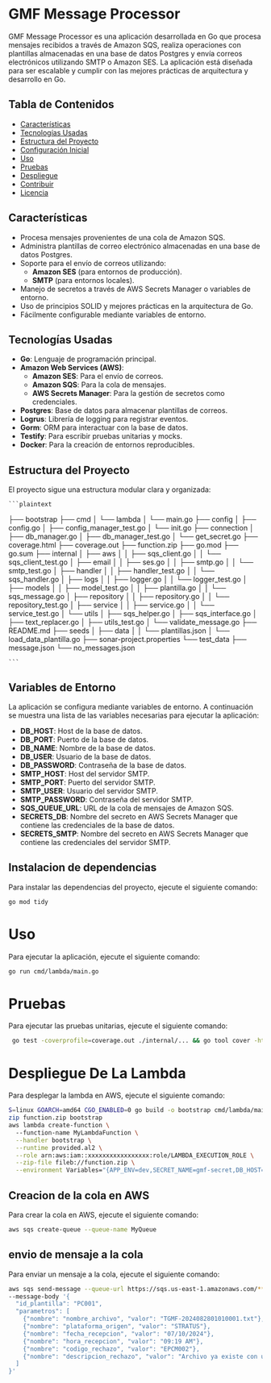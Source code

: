 # GMF Message Processor

GMF Message Processor es una aplicación desarrollada en Go que procesa mensajes recibidos a través de Amazon SQS,
realiza operaciones con plantillas almacenadas en una base de datos Postgres y envía correos electrónicos utilizando
SMTP o Amazon SES. La aplicación está diseñada para ser escalable y cumplir con las mejores prácticas de arquitectura y
desarrollo en Go.

## Tabla de Contenidos

- [Características](#características)
- [Tecnologías Usadas](#tecnologías-usadas)
- [Estructura del Proyecto](#estructura-del-proyecto)
- [Configuración Inicial](#configuración-inicial)
- [Uso](#uso)
- [Pruebas](#pruebas)
- [Despliegue](#despliegue)
- [Contribuir](#contribuir)
- [Licencia](#licencia)

## Características

- Procesa mensajes provenientes de una cola de Amazon SQS.
- Administra plantillas de correo electrónico almacenadas en una base de datos Postgres.
- Soporte para el envío de correos utilizando:
    - **Amazon SES** (para entornos de producción).
    - **SMTP** (para entornos locales).
- Manejo de secretos a través de AWS Secrets Manager o variables de entorno.
- Uso de principios SOLID y mejores prácticas en la arquitectura de Go.
- Fácilmente configurable mediante variables de entorno.

## Tecnologías Usadas

- **Go**: Lenguaje de programación principal.
- **Amazon Web Services (AWS)**:
    - **Amazon SES**: Para el envío de correos.
    - **Amazon SQS**: Para la cola de mensajes.
    - **AWS Secrets Manager**: Para la gestión de secretos como credenciales.
- **Postgres**: Base de datos para almacenar plantillas de correos.
- **Logrus**: Librería de logging para registrar eventos.
- **Gorm**: ORM para interactuar con la base de datos.
- **Testify**: Para escribir pruebas unitarias y mocks.
- **Docker**: Para la creación de entornos reproducibles.

## Estructura del Proyecto

El proyecto sigue una estructura modular clara y organizada:

    ```plaintext

├── bootstrap
├── cmd
│ └── lambda
│ └── main.go
├── config
│ ├── config.go
│ ├── config_manager_test.go
│ └── init.go
├── connection
│ ├── db_manager.go
│ ├── db_manager_test.go
│ └── get_secret.go
├── coverage.html
├── coverage.out
├── function.zip
├── go.mod
├── go.sum
├── internal
│ ├── aws
│ │ ├── sqs_client.go
│ │ └── sqs_client_test.go
│ ├── email
│ │ ├── ses.go
│ │ ├── smtp.go
│ │ └── smtp_test.go
│ ├── handler
│ │ ├── handler_test.go
│ │ └── sqs_handler.go
│ ├── logs
│ │ ├── logger.go
│ │ └── logger_test.go
│ ├── models
│ │ ├── model_test.go
│ │ ├── plantilla.go
│ │ └── sqs_message.go
│ ├── repository
│ │ ├── repository.go
│ │ └── repository_test.go
│ ├── service
│ │ ├── service.go
│ │ └── service_test.go
│ └── utils
│ ├── sqs_helper.go
│ ├── sqs_interface.go
│ ├── text_replacer.go
│ ├── utils_test.go
│ └── validate_message.go
├── README.md
├── seeds
│ ├── data
│ │ └── plantillas.json
│ └── load_data_plantilla.go
├── sonar-project.properties
└── test_data
├── message.json
└── no_messages.json

    ```

## Variables de Entorno

La aplicación se configura mediante variables de entorno. A continuación se muestra una lista de las variables
necesarias para ejecutar la aplicación:

- **DB_HOST**: Host de la base de datos.
- **DB_PORT**: Puerto de la base de datos.
- **DB_NAME**: Nombre de la base de datos.
- **DB_USER**: Usuario de la base de datos.
- **DB_PASSWORD**: Contraseña de la base de datos.
- **SMTP_HOST**: Host del servidor SMTP.
- **SMTP_PORT**: Puerto del servidor SMTP.
- **SMTP_USER**: Usuario del servidor SMTP.
- **SMTP_PASSWORD**: Contraseña del servidor SMTP.
- **SQS_QUEUE_URL**: URL de la cola de mensajes de Amazon SQS.
- **SECRETS_DB**: Nombre del secreto en AWS Secrets Manager que contiene las credenciales de la base de datos.
- **SECRETS_SMTP**: Nombre del secreto en AWS Secrets Manager que contiene las credenciales del servidor SMTP.

## Instalacion de dependencias

Para instalar las dependencias del proyecto, ejecute el siguiente comando:

```bash
go mod tidy
```

# Uso

Para ejecutar la aplicación, ejecute el siguiente comando:

```bash
go run cmd/lambda/main.go
```

# Pruebas

Para ejecutar las pruebas unitarias, ejecute el siguiente comando:

```bash
 go test -coverprofile=coverage.out ./internal/... && go tool cover -html=coverage.out -o coverage.html
```

# Despliegue De La Lambda

Para desplegar la lambda en AWS, ejecute el siguiente comando:

```bash
S=linux GOARCH=amd64 CGO_ENABLED=0 go build -o bootstrap cmd/lambda/main.go  
zip function.zip bootstrap
aws lambda create-function \                       
  --function-name MyLambdaFunction \
  --handler bootstrap \
  --runtime provided.al2 \
  --role arn:aws:iam::xxxxxxxxxxxxxxxxx:role/LAMBDA_EXECUTION_ROLE \
  --zip-file fileb://function.zip \
  --environment Variables="{APP_ENV=dev,SECRET_NAME=gmf-secret,DB_HOST=gmfdb.cpqskyoqgdke.us-east-1.rds.amazonaws.com,DB_PORT=5432,DB_NAME=postgres,DB_USER=postgres,DB_PASSWORD=postgres,DB_SCHEMA=public,SMTP_SERVER=smtp.gmail.com,SMTP_PORT=587,SMTP_USER=juan.cantillo@sofka.com.co,SMTP_PASSWORD=nxqhdqdgflommpwg,SQS_QUEUE_URL=https://sqs.us-east-1.amazonaws.com/918665077918/MyQueue}"
```

## Creacion de la cola en AWS

Para crear la cola en AWS, ejecute el siguiente comando:

```bash
aws sqs create-queue --queue-name MyQueue
```

## envio de mensaje a la cola

Para enviar un mensaje a la cola, ejecute el siguiente comando:

```bash
aws sqs send-message --queue-url https://sqs.us-east-1.amazonaws.com/***********/MyQueue \
--message-body '{
  "id_plantilla": "PC001",
  "parametros": [
    {"nombre": "nombre_archivo", "valor": "TGMF-2024082801010001.txt"},
    {"nombre": "plataforma_origen", "valor": "STRATUS"},
    {"nombre": "fecha_recepcion", "valor": "07/10/2024"},
    {"nombre": "hora_recepcion", "valor": "09:19 AM"},
    {"nombre": "codigo_rechazo", "valor": "EPCM002"},
    {"nombre": "descripcion_rechazo", "valor": "Archivo ya existe con un estado no válido para su reproceso"}
  ]
}'
```






